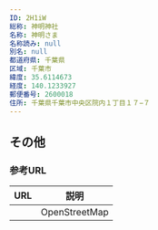 ```yaml
---
ID: 2H1iW
総称: 神明神社
名称: 神明さま
名称読み: null
別名: null
都道府県: 千葉県
区域: 千葉市
緯度: 35.6114673
経度: 140.1233927
郵便番号: 2600018
住所: 千葉県千葉市中央区院内１丁目１７−７
---
```


## その他

### 参考URL

| URL | 説明          |
| --- | ------------- |
|     | OpenStreetMap |
